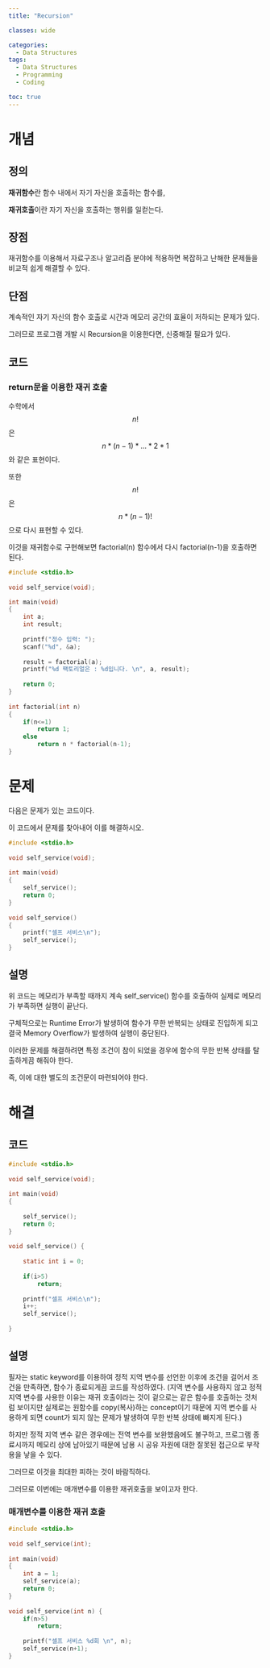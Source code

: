 ```yaml
---
title: "Recursion"

classes: wide

categories:
  - Data Structures
tags:
  - Data Structures
  - Programming
  - Coding

toc: true
---
```


# 개념

## 정의

**재귀함수**란 함수 내에서 자기 자신을 호출하는 함수를,

**재귀호출**이란 자기 자신을 호출하는 행위를 일컫는다.

## 장점

재귀함수를 이용해서 자료구조나 알고리즘 분야에 적용하면 복잡하고 난해한 문제들을 비교적 쉽게 해결할 수 있다.

## 단점

계속적인 자기 자신의 함수 호출로 시간과 메모리 공간의 효율이 저하되는 문제가 있다.

그러므로 프로그램 개발 시 Recursion을 이용한다면, 신중해질 필요가 있다.

## 코드

### return문을 이용한 재귀 호출

수학에서 $$n!$$은 $$n*(n-1)*...*2*1$$와 같은 표현이다.

또한 $$n!$$은 $$n*(n-1)!$$으로 다시 표현할 수 있다.

이것을 재귀함수로 구현해보면 factorial(n) 함수에서 다시 factorial(n-1)을 호출하면 된다.

```c
#include <stdio.h>
 
void self_service(void);

int main(void)
{
    int a;
    int result;
 
    printf("정수 입력: ");
    scanf("%d", &a);
 
    result = factorial(a);
    printf("%d 팩토리얼은 : %d입니다. \n", a, result);
    
    return 0;
}
 
int factorial(int n)
{
    if(n<=1)
        return 1;
    else
        return n * factorial(n-1);
}
```

# 문제

다음은 문제가 있는 코드이다.

이 코드에서 문제를 찾아내어 이를 해결하시오.

```c
#include <stdio.h>
 
void self_service(void);
 
int main(void)
{
    self_service();
    return 0;
}
 
void self_service() 
{ 
    printf("셀프 서비스\n");
    self_service();
}
```

## 설명

위 코드는 메모리가 부족할 때까지 계속 self_service() 함수를 호출하여 실제로 메모리가 부족하면 실행이 끝난다.

구체적으로는 Runtime Error가 발생하여 함수가 무한 반복되는 상태로 진입하게 되고 결국 Memory Overflow가 발생하여 실행이 중단된다.

이러한 문제를 해결하려면 특정 조건이 참이 되었을 경우에 함수의 무한 반복 상태를 탈출하게끔 해줘야 한다.

즉, 이에 대한 별도의 조건문이 마련되어야 한다.

# 해결

## 코드

```c
#include <stdio.h>
 
void self_service(void);
 
int main(void)
{
    
    self_service();
    return 0;
}
 
void self_service() {
 
    static int i = 0;
 
    if(i>5)
        return;
 
    printf("셀프 서비스\n");
    i++;
    self_service();
 
}
```

## 설명

필자는 static keyword를 이용하여 정적 지역 변수를 선언한 이후에 조건을 걸어서 조건을 만족하면, 함수가 종료되게끔 코드를 작성하였다.
(지역 변수를 사용하지 않고 정적 지역 변수를 사용한 이유는 재귀 호출이라는 것이 겉으로는 같은 함수를 호출하는 것처럼 보이지만 실제로는 원함수를 copy(복사)하는 concept이기 때문에 지역 변수를 사용하게 되면 count가 되지 않는 문제가 발생하여 무한 반복 상태에 빠지게 된다.)

하지만 정적 지역 변수 같은 경우에는 전역 변수를 보완했음에도 불구하고, 프로그램 종료시까지 메모리 상에 남아있기 때문에 남용 시 공유 자원에 대한 잘못된 접근으로 부작용을 낳을 수 있다.

그러므로 이것을 최대한 피하는 것이 바람직하다.

그러므로 이번에는 매개변수를 이용한 재귀호출을 보이고자 한다.

### 매개변수를 이용한 재귀 호출

```c
#include <stdio.h>
 
void self_service(int);
 
int main(void)
{
    int a = 1;
    self_service(a);
    return 0;
}
 
void self_service(int n) {
    if(n>5)
        return;
 
    printf("셀프 서비스 %d회 \n", n);
    self_service(n+1);
}
```










